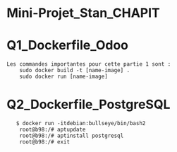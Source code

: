 # Mini-Projet_Stan_CHAPIT

# Q1_Dockerfile_Odoo 
    Les commandes importantes pour cette partie 1 sont :
        sudo docker build -t [name-image] .
        sudo docker run [name-image]
        
# Q2_Dockerfile_PostgreSQL
       $ docker run -itdebian:bullseye/bin/bash2
        root@b98:/# aptupdate 
        root@b98:/# aptinstall postgresql
        root@b98:/# exit